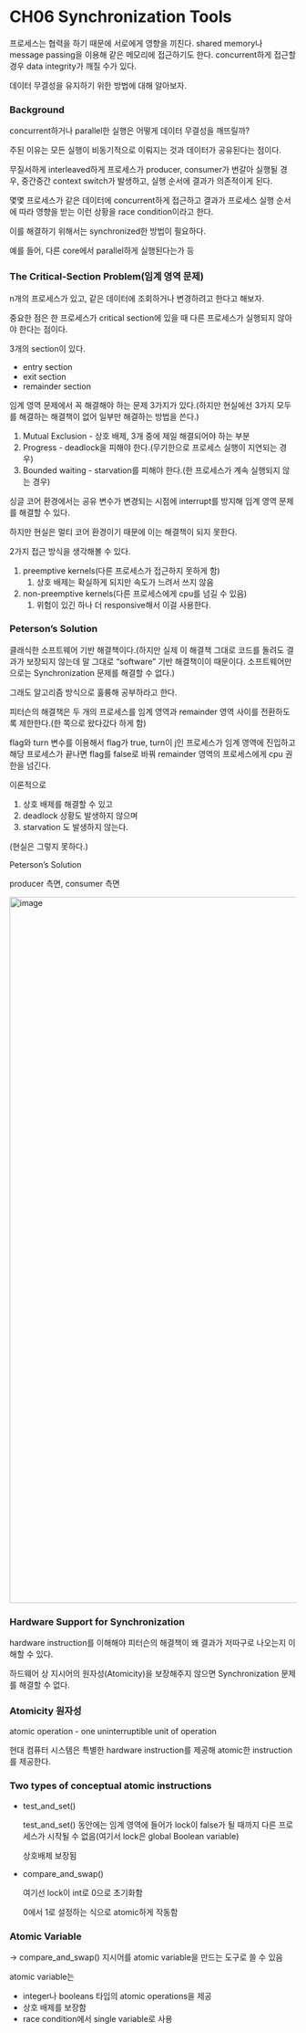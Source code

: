 # CH06 Synchronization Tools

프로세스는 협력을 하기 때문에 서로에게 영향을 끼친다. shared memory나 message passing을 이용해 같은 메모리에 접근하기도 한다. concurrent하게 접근할 경우 data integrity가 깨질 수가 있다. 

데이터 무결성을 유지하기 위한 방법에 대해 알아보자.

### Background

concurrent하거나 parallel한 실행은 어떻게 데이터 무결성을 깨뜨릴까?

주된 이유는 모든 실행이 비동기적으로 이뤄지는 것과 데이터가 공유된다는 점이다.

무질서하게 interleaved하게 프로세스가 producer, consumer가 번갈아 실행될 경우, 중간중간 context switch가 발생하고, 실행 순서에 결과가 의존적이게 된다. 

몇몇 프로세스가 같은 데이터에 concurrent하게 접근하고 결과가 프로세스 실행 순서에 따라 영향을 받는 이런 상황을 race condition이라고 한다.

이를 해결하기 위해서는 synchronized한 방법이 필요하다.

예를 들어, 다른 core에서 parallel하게 실행된다는가 등

### The Critical-Section Problem(임계 영역 문제)

n개의 프로세스가 있고, 같은 데이터에 조회하거나 변경하려고 한다고 해보자.

중요한 점은 한 프로세스가 critical section에 있을 때 다른 프로세스가 실행되지 않아야 한다는 점이다.

3개의 section이 있다.

- entry section
- exit section
- remainder section

임계 영역 문제에서 꼭 해결해야 하는 문제 3가지가 있다.(하지만 현실에선 3가지 모두를 해결하는 해결책이 없어 일부만 해결하는 방법을 쓴다.)

1. Mutual Exclusion - 상호 배제, 3개 중에 제일 해결되어야 하는 부분
2. Progress - deadlock을 피해야 한다.(무기한으로 프로세스 실행이 지연되는 경우)
3. Bounded waiting - starvation를 피해야 한다.(한 프로세스가 계속 실행되지 않는 경우)

싱글 코어 환경에서는 공유 변수가 변경되는 시점에 interrupt를 방지해 임계 영역 문제를 해결할 수 있다.

하지만 현실은 멀티 코어 환경이기 때문에 이는 해결책이 되지 못한다.

2가지 접근 방식을 생각해볼 수 있다.

1. preemptive kernels(다른 프로세스가 접근하지 못하게 함)
    1. 상호 배제는 확실하게 되지만 속도가 느려서 쓰지 않음
2. non-preemptive kernels(다른 프로세스에게 cpu를 넘길 수 있음)
    1. 위험이 있긴 하나 더 responsive해서 이걸 사용한다.

### Peterson’s Solution

클래식한 소프트웨어 기반 해결책이다.(하지만 실제 이 해결책 그대로 코드를 돌려도 결과가 보장되지 않는데 말 그대로 “software” 기반 해결책이이 때문이다. 소프트웨어만으로는 Synchronization 문제를 해결할 수 없다.)

그래도 알고리즘 방식으로 훌륭해 공부하라고 한다.

피터슨의 해결책은 두 개의 프로세스를 임계 영역과 remainder 영역 사이를 전환하도록 제한한다.(한 쪽으로 왔다갔다 하게 함)

flag와 turn 변수를 이용해서 flag가 true, turn이 j인 프로세스가 임계 영역에 진입하고 해당 프로세스가 끝나면 flag를 false로 바꿔 remainder 영역의 프로세스에게 cpu 권한을 넘긴다. 

이론적으로

1. 상호 배제를 해결할 수 있고
2. deadlock 상황도 발생하지 않으며
3. starvation 도 발생하지 않는다.

(현실은 그렇지 못하다.)

Peterson’s Solution 

producer 측면, consumer 측면

<img width="1237" alt="image" src="https://user-images.githubusercontent.com/84627144/167834077-2409e57c-e750-4ceb-9d00-6eaf225bd760.png">

### Hardware Support for Synchronization

hardware instruction를 이해해야 피터슨의 해결책이 왜 결과가 저따구로 나오는지 이해할 수 있다.

하드웨어 상 지시어의 원자성(Atomicity)을 보장해주지 않으면 Synchronization 문제를 해결할 수 없다.

### Atomicity 원자성

atomic operation - one uninterruptible unit of operation

현대 컴퓨터 시스템은 특별한 hardware instruction를 제공해 atomic한 instruction를 제공한다. 

### Two types of conceptual atomic instructions

- test_and_set()
    
    test_and_set() 동안에는 임계 영역에 들어가 lock이 false가 될 때까지 다른 프로세스가 시작될 수 없음(여기서 lock은 global Boolean variable)
    
    상호배제 보장됨
    

- compare_and_swap()
    
    여기선 lock이 int로 0으로 초기화함
    
    0에서 1로 설정하는 식으로 atomic하게 작동함
    

### Atomic Variable

→ compare_and_swap() 지시어를 atomic variable을 만드는 도구로 쓸 수 있음

atomic variable는

- integer나 booleans 타입의 atomic operations을 제공
- 상호 배제를 보장함
- race condition에서 single variable로 사용